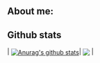 ## About me:



## Github stats
| <a href="https://github.com/furthestgoose/github-readme-stats"><img align="center" src="https://github-readme-stats.vercel.app/apiusername=furthestgoose&show_icons=true&include_all_commits=true&theme=buefy&hide_border=true" alt="Anurag's github stats" /></a>| <a href="https://github.com/furthestgoose/github-readme-stats"><img align="center" src="https://github-readme-stats.vercel.app/api/top-langs/?username=furthestgoose&layout=compact&theme=buefy&hide_border=true" /></a> |